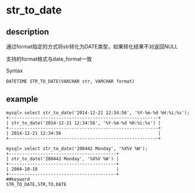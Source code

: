 # str_to_date
## description

通过format指定的方式将str转化为DATE类型，如果转化结果不对返回NULL

支持的format格式与date_format一致

 Syntax

`DATETIME STR_TO_DATE(VARCHAR str, VARCHAR format)`

## example

```
mysql> select str_to_date('2014-12-21 12:34:56', '%Y-%m-%d %H:%i:%s');
+---------------------------------------------------------+
| str_to_date('2014-12-21 12:34:56', '%Y-%m-%d %H:%i:%s') |
+---------------------------------------------------------+
| 2014-12-21 12:34:56                                     |
+---------------------------------------------------------+

mysql> select str_to_date('200442 Monday', '%X%V %W');
+-----------------------------------------+
| str_to_date('200442 Monday', '%X%V %W') |
+-----------------------------------------+
| 2004-10-18                              |
+-----------------------------------------+
##keyword
STR_TO_DATE,STR,TO,DATE
